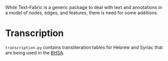 <a name="top">

While Text-Fabric is a generic package to deal with text and annotations
in a model of nodes, edges, and features, there is need for some additions.

# Transcription

`transcription.py` contains transliteration tables for Hebrew and Syriac that
are being used in the [BHSA](https://github.com/ETCBC/bhsa).
